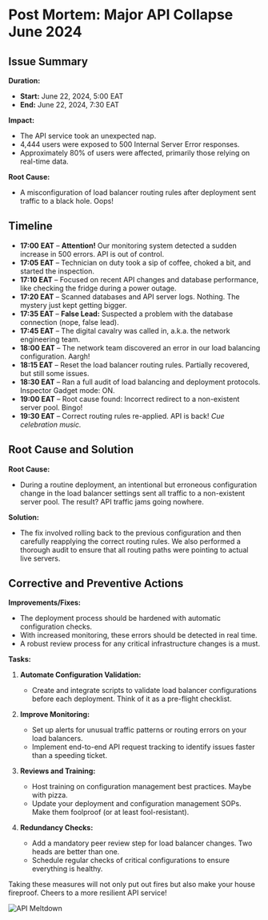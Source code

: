 # Post Mortem: Major API Collapse June 2024

## Issue Summary

**Duration:**
- **Start:** June 22, 2024, 5:00 EAT
- **End:** June 22, 2024, 7:30 EAT

**Impact:**
- The API service took an unexpected nap.
- 4,444 users were exposed to 500 Internal Server Error responses.
- Approximately 80% of users were affected, primarily those relying on real-time data.

**Root Cause:**
- A misconfiguration of load balancer routing rules after deployment sent traffic to a black hole. Oops!

## Timeline

- **17:00 EAT** – **Attention!** Our monitoring system detected a sudden increase in 500 errors. API is out of control.
- **17:05 EAT** – Technician on duty took a sip of coffee, choked a bit, and started the inspection.
- **17:10 EAT** – Focused on recent API changes and database performance, like checking the fridge during a power outage.
- **17:20 EAT** – Scanned databases and API server logs. Nothing. The mystery just kept getting bigger.
- **17:35 EAT** – **False Lead:** Suspected a problem with the database connection (nope, false lead).
- **17:45 EAT** – The digital cavalry was called in, a.k.a. the network engineering team.
- **18:00 EAT** – The network team discovered an error in our load balancing configuration. Aargh!
- **18:15 EAT** – Reset the load balancer routing rules. Partially recovered, but still some issues.
- **18:30 EAT** – Ran a full audit of load balancing and deployment protocols. Inspector Gadget mode: ON.
- **19:00 EAT** – Root cause found: Incorrect redirect to a non-existent server pool. Bingo!
- **19:30 EAT** – Correct routing rules re-applied. API is back! *Cue celebration music.*

## Root Cause and Solution

**Root Cause:**
- During a routine deployment, an intentional but erroneous configuration change in the load balancer settings sent all traffic to a non-existent server pool. The result? API traffic jams going nowhere.

**Solution:**
- The fix involved rolling back to the previous configuration and then carefully reapplying the correct routing rules. We also performed a thorough audit to ensure that all routing paths were pointing to actual live servers.

## Corrective and Preventive Actions

**Improvements/Fixes:**
- The deployment process should be hardened with automatic configuration checks.
- With increased monitoring, these errors should be detected in real time.
- A robust review process for any critical infrastructure changes is a must.

**Tasks:**

1. **Automate Configuration Validation:**
   - Create and integrate scripts to validate load balancer configurations before each deployment. Think of it as a pre-flight checklist.

2. **Improve Monitoring:**
   - Set up alerts for unusual traffic patterns or routing errors on your load balancers.
   - Implement end-to-end API request tracking to identify issues faster than a speeding ticket.

3. **Reviews and Training:**
   - Host training on configuration management best practices. Maybe with pizza.
   - Update your deployment and configuration management SOPs. Make them foolproof (or at least fool-resistant).

4. **Redundancy Checks:**
   - Add a mandatory peer review step for load balancer changes. Two heads are better than one.
   - Schedule regular checks of critical configurations to ensure everything is healthy.

Taking these measures will not only put out fires but also make your house fireproof. Cheers to a more resilient API service!

![API Meltdown](https://example.com/funny-api-meltdown.png)
